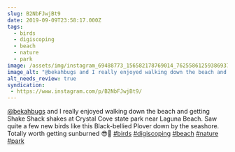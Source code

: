 ```yaml
---
slug: B2NbFJwjBt9
date: 2019-09-09T23:58:17.000Z
tags: 
  - birds
  - digiscoping
  - beach
  - nature
  - park
image: /assets/img/instagram_69488773_156582178769014_7625586125938693736_n_18098599357047995.jpg
image_alt: "@bekahbugs and I really enjoyed walking down the beach and getting Shake Shack shakes at Crystal Cove state park near Laguna Beach. Saw quite a few new birds like this Black-bellied Plover down by the seashore. Totally worth getting sunburned 😎😬"
alt_needs_review: true
syndication:
 - https://www.instagram.com/p/B2NbFJwjBt9/
---
```


[@bekahbugs](https://www.instagram.com/bekahbugs/) and I really enjoyed walking down the beach and getting Shake Shack shakes at Crystal Cove state park near Laguna Beach. Saw quite a few new birds like this Black-bellied Plover down by the seashore. Totally worth getting sunburned 😎😬
[#birds](/posts/tags/birds) [#digiscoping](/posts/tags/digiscoping) [#beach](/posts/tags/beach) [#nature](/posts/tags/nature) [#park](/posts/tags/park)

